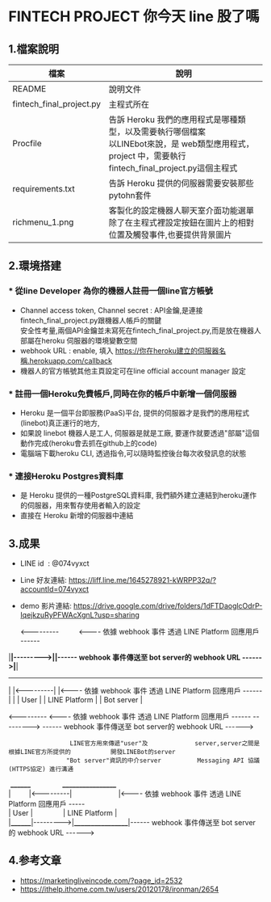 # FINTECH PROJECT  你今天 line 股了嗎
## 1.檔案說明
 檔案|說明   
  ------------------------ | ---------------------------  
 README                     |   說明文件   
 fintech_final_project.py   |  主程式所在 
 Procfile                   |  告訴 Heroku 我們的應用程式是哪種類型，以及需要執行哪個檔案<br /> 以LINEbot來說，是 web類型應用程式，project 中，需要執行 fintech_final_project.py這個主程式
 requirements.txt           | 告訴 Heroku 提供的伺服器需要安裝那些pytohn套件
 richmenu_1.png             | 客製化的設定機器人聊天室介面功能選單<br />除了在主程式裡設定按鈕在圖片上的相對位置及觸發事件,也要提供背景圖片

## 2.環境搭建
### * 從line Developer 為你的機器人註冊一個line官方帳號
   * Channel access token, Channel secret : API金鑰,是連接fintech_final_project.py跟機器人帳戶的關鍵<br />
                                          安全性考量,兩個API金鑰並未寫死在fintech_final_project.py,而是放在機器人部屬在heroku
                                          伺服器的環境變數空間
   * webhook URL                          : enable, 填入 https://你在heroku建立的伺服器名稱.herokuapp.com/callback
   * 機器人的官方帳號其他主頁設定可在line official account manager 設定

### * 註冊一個Heroku免費帳戶,同時在你的帳戶中新增一個伺服器
   * Heroku 是一個平台即服務(PaaS)平台, 提供的伺服器才是我們的應用程式(linebot)真正運行的地方, 
   * 如果說 linebot 機器人是工人, 伺服器是就是工廠, 要運作就要透過"部屬"這個動作完成(heroku會去抓在github上的code)
   * 電腦端下載heroku CLI, 透過指令,可以隨時監控後台每次收發訊息的狀態
   
### * 連接Heroku Postgres資料庫
   * 是 Heroku 提供的一種PostgreSQL資料庫, 我們額外建立連結到heroku運作的伺服器，用來暫存使用者輸入的設定
   * 直接在 Heroku 新增的伺服器中連結

## 3.成果
   * LINE id &nbsp;: 
      @074vyxct
   * Line 好友連結: 
      https://liff.line.me/1645278921-kWRPP32q/?accountId=074vyxct
   * demo 影片連結: 
      https://drive.google.com/drive/folders/1dFTDaoglcOdrP-IqejkzuRyPFWAcXgnL?usp=sharing

        <---------&nbsp;&nbsp;&nbsp;&nbsp;&nbsp;&nbsp;&nbsp;&nbsp;&nbsp;&nbsp;<---- 依據 webhook 事件 透過 LINE Platform 回應用戶 ------                

|________|--------->|__________________________|------ webhook 事件傳送至 bot server的 webhook URL ------>|__________________|
 _______            _________________________                                                            __________________
|       |<---------|                         |<---- 依據 webhook 事件 透過 LINE Platform 回應用戶 ------|                  | 
| User  |          |      LINE Platform      |                                                          |    Bot server    |

<---------                         <---- 依據 webhook 事件 透過 LINE Platform 回應用戶 ------
        --------->                         ------ webhook 事件傳送至 bot server的 webhook URL ------>
                 
                     LINE官方用來傳遞"user"及             server,server之間是根據LINE官方所提供的           開發LINEBot的server
                    "Bot server"資訊的中介server          Messaging API 協議(HTTPS協定) 進行溝通

&nbsp;**______**&ensp;&emsp;&emsp;&emsp;&emsp;**________________** <br />
| &emsp;&emsp; |<---------| &nbsp;&emsp;&emsp;&emsp;&emsp;&emsp;&emsp;|<---- 依據 webhook 事件 透過 LINE Platform 回應用戶 -----<br />
| User | &emsp;&emsp;&emsp;&emsp;| LINE Platform |  <br />
|**______**|--------->|**________________**|------ webhook 事件傳送至 bot server的 webhook URL ------>





## 4.参考文章
* https://marketingliveincode.com/?page_id=2532
* https://ithelp.ithome.com.tw/users/20120178/ironman/2654
